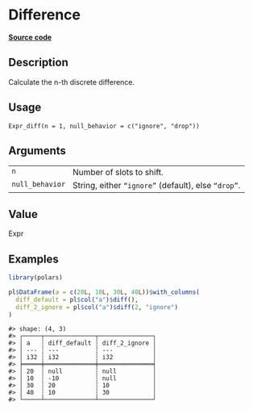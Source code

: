 
# Difference

[**Source code**](https://github.com/pola-rs/r-polars/tree/main/R/expr__expr.R#L2685)

## Description

Calculate the n-th discrete difference.

## Usage

<pre><code class='language-R'>Expr_diff(n = 1, null_behavior = c("ignore", "drop"))
</code></pre>

## Arguments

<table>
<tr>
<td style="white-space: nowrap; font-family: monospace; vertical-align: top">
<code id="Expr_diff_:_n">n</code>
</td>
<td>
Number of slots to shift.
</td>
</tr>
<tr>
<td style="white-space: nowrap; font-family: monospace; vertical-align: top">
<code id="Expr_diff_:_null_behavior">null_behavior</code>
</td>
<td>
String, either <code>“ignore”</code> (default), else
<code>“drop”</code>.
</td>
</tr>
</table>

## Value

Expr

## Examples

``` r
library(polars)

pl$DataFrame(a = c(20L, 10L, 30L, 40L))$with_columns(
  diff_default = pl$col("a")$diff(),
  diff_2_ignore = pl$col("a")$diff(2, "ignore")
)
```

    #> shape: (4, 3)
    #> ┌─────┬──────────────┬───────────────┐
    #> │ a   ┆ diff_default ┆ diff_2_ignore │
    #> │ --- ┆ ---          ┆ ---           │
    #> │ i32 ┆ i32          ┆ i32           │
    #> ╞═════╪══════════════╪═══════════════╡
    #> │ 20  ┆ null         ┆ null          │
    #> │ 10  ┆ -10          ┆ null          │
    #> │ 30  ┆ 20           ┆ 10            │
    #> │ 40  ┆ 10           ┆ 30            │
    #> └─────┴──────────────┴───────────────┘
